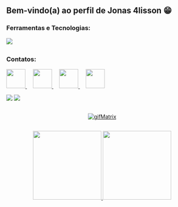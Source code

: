 ## Bem-vindo(a) ao perfil de Jonas 4lisson 😁


### Ferramentas e Tecnologias:

<div style="display: inline_block">
  <a href="https://github.com/Jonas4lisson"> <img src="https://skillicons.dev/icons?i=html,css,js,nodejs,ts,php,react,java,git,bootstrap,figma,mysql,postman"/> </a>
</div>

##
### Contatos:

<p align="left">
  <a href="mailto:jonasalissonnascimento@gmail.com" target="_blank">
   <img src="https://img.shields.io/badge/-Gmail-D14836?style=for-the-badge&logo=gmail&logoColor=white" height="50">
  </a> 
  &nbsp;&nbsp;&nbsp;

  <a href="https://instagram.com/Jonas4lisson.dev" target="_blank">
    <img src="https://img.shields.io/badge/-Instagram-E4405F?style=for-the-badge&logo=instagram&logoColor=white" height="50">
  </a> 
  &nbsp;&nbsp;&nbsp;

  <a href="https://www.facebook.com/profile.php?id=100094573015640" target="_blank">
    <img src="https://img.shields.io/badge/-Facebook-0866FF?style=for-the-badge&logo=facebook&logoColor=white" height="50">
  </a> 
  &nbsp;&nbsp;&nbsp;

  <a href="https://www.linkedin.com/in/jonas-alisson-dev-design/" target="_blank">
    <img src="https://img.shields.io/badge/-LinkedIn-0077B5?style=for-the-badge&logo=linkedin&logoColor=white" height="50">
  </a>
</p>

<div align="left">
<img src="https://views.whatilearened.today/views/github/jonas4lisson/views.svg"> <a href="https://github.com/jonas4lisson/"><img src="https://img.shields.io/github/followers/jonas4lisson?color=%234CC61E&label=GitHub%20Followers%20%3A"/></a>
</div>

##
<p align="center">
  <a href="https://github.com/Jonas4lisson">
    <img src="https://github.com/user-attachments/assets/af12d055-6d99-47e0-ba75-cbc640dd0fe0" alt="gifMatrix" />
  </a>
</p>

##
<div align="center">
  <a href="https://github.com/jonas4lisson">
  <img height="180em" src="https://github-readme-stats.vercel.app/api/top-langs/?username=jonas4lisson&layout=compact&langs_count=7&theme=dracula"/>
  <img height="180em" src="https://github-readme-stats.vercel.app/api?username=jonas4lisson&show_icons=true&theme=dracula&include_all_commits=true&count_private=true"/>
</div>
